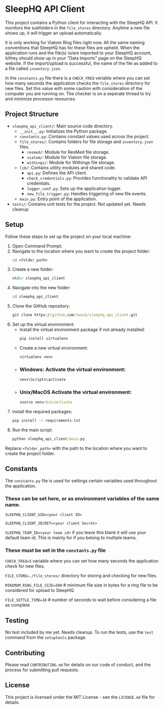 # SleepHQ API Client

This project contains a Python client for interacting with the SleepHQ API. It monitors the subfolders
in the `file_stores` directory. Anytime a new file shows up, it will trigger an upload automatically.

It is only working for Viatom Ring files right now. All the same naming conventions that SleepHQ has for these
files are upheld. When the application runs and the file(s) is/are imported to your SleepHQ account, it/they should show up in your "Data Imports" page on the SleepHQ website. If the import/upload is successful, the name of the file as added to a file called `inventory.json`.

In the `constants.py` file there is a `CHECK_FREQ` veriable where you can set how many seconds the application
checks the  `file_stores` directory for new files. Set this value with some caution with consideration of the 
computer you are running on. The checker is on a seperate thread to try and minimize processor resources.

## Project Structure

- `sleephq_api_client/`: Main source code directory.
    - `__init__.py`: Initializes the Python package.
    - `constants.py`: Contains constant values used across the project.
    - `file_stores/`: Contains folders for file storage and `inventory.json` files.
        - `resmed/`: Module for ResMed file storage.
        - `viatom/`: Module for Viatom file storage.
        - `withings/`: Module for Withings file storage.
    - `lib/`: Contains utility modules and shared code.
        - `api.py`: Defines the API client.
        - `check_credentials.py`: Provides functionality to validate API credentials.
        - `logger_conf.py`: Sets up the application logger.
        - `new_file_trigger.py`: Handles triggering of new file events.
    - `main.py`: Entry point of the application.
- `tests/`: Contains unit tests for the project. Not updated yet. Needs cleanup

## Setup

Follow these steps to set up the project on your local machine:

1. Open Command Prompt.
2. Navigate to the location where you want to create the project folder:
    ```cmd
    cd <folder_path>
    ```
3. Create a new folder:
    ```cmd
    mkdir sleephq_api_client
    ```
4. Navigate into the new folder:
    ```cmd
    cd sleephq_api_client
    ```
5. Clone the GitHub repository:
    ```cmd
    git clone https://github.com/twack/sleephq_api_client.git
    ```
6. Set up the virtual environment:
    - Install the virtual environment package if not already installed:
        ```cmd
        pip install virtualenv
        ```
    - Create a new virtual environment:
        ```cmd
        virtualenv venv
        ```
    - ### Windows: Activate the virtual environment:
        ```cmd
        venv\Scripts\activate
        ```
    - ### Unix/MacOS Activate the virtual environment:
        ```cmd
        source venv/bin/activate
        ```
7. Install the required packages:
    ```cmd
    pip install -r requirements.txt
    ```
8. Run the main script:
    ```cmd
    python sleephq_api_client/main.py
    ```


Replace `<folder_path>` with the path to the location where you want to create the project folder.

## Constants

The `constants.py` file is used for settings certain variables used throughout the application.
### These can be set here, or as environment variables of the same name. 
`SLEEPHQ_CLIENT_UID=<your client ID>`

`SLEEPHQ_CLIENT_SECRET=<your client Secret>`

`SLEEPHQ_TEAM_ID=<your team id>` if you leave this blank it will use your default team id. This is mainly for if you belong to multiple teams.

### These must be set in the `constants.py` file

`CHECK_FREQ=5` variable where you can set how many seconds the application check for new files.

`FILE_STORE=./file_stores/` directory for storing and checking for new files.

`MINIMUM_RING_FILE_SIZE=500` # minimum file size in bytes for a ring file to be considered for upload to SleepHQ

`FILE_SETTLE_TIME=10` # number of seconds to wait before considering a file as complete

## Testing

No test included by me yet. Needs cleanup.
To run the tests, use the `test` command from the `setuptools` package.

## Contributing

Please read `CONTRIBUTING.md` for details on our code of conduct, and the process for submitting pull requests.

## License

This project is licensed under the MIT License - see the `LICENSE.md` file for details.